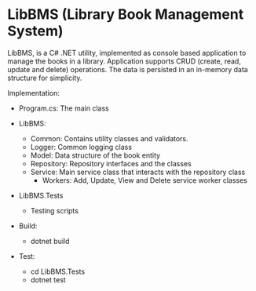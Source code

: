 # LibBMS (Library Book Management System)
LibBMS, is a C# .NET utility, implemented as console based application to manage the books in a library.
Application supports CRUD (create, read, update and delete) operations. The data is persisted in an in-memory data structure for simplicity.

Implementation:

* Program.cs: The main class

* LibBMS:
    * Common: Contains utility classes and validators.
    * Logger: Common logging class
    * Model: Data structure of the book entity
    * Repository: Repository interfaces and the classes
    * Service: Main service class that interacts with the repository class
        * Workers: Add, Update, View and Delete service worker classes

* LibBMS.Tests
    * Testing scripts        


* Build:
    * dotnet build

* Test:
    * cd LibBMS.Tests
    * dotnet test


